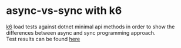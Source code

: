 # async-vs-sync with k6
[k6](https://k6.io/) load tests against dotnet minimal api methods in order to show the differences between async and sync programming approach.  
Test results can be found [here](https://mustafakorkmaz.site/2022/12/k6-ile-async-vs-sync-programlama-karsilastirmasi/)
